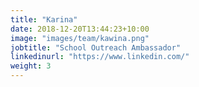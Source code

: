 ```yaml
---
title: "Karina"
date: 2018-12-20T13:44:23+10:00
image: "images/team/kawina.png"
jobtitle: "School Outreach Ambassador"
linkedinurl: "https://www.linkedin.com/"
weight: 3
---
```

